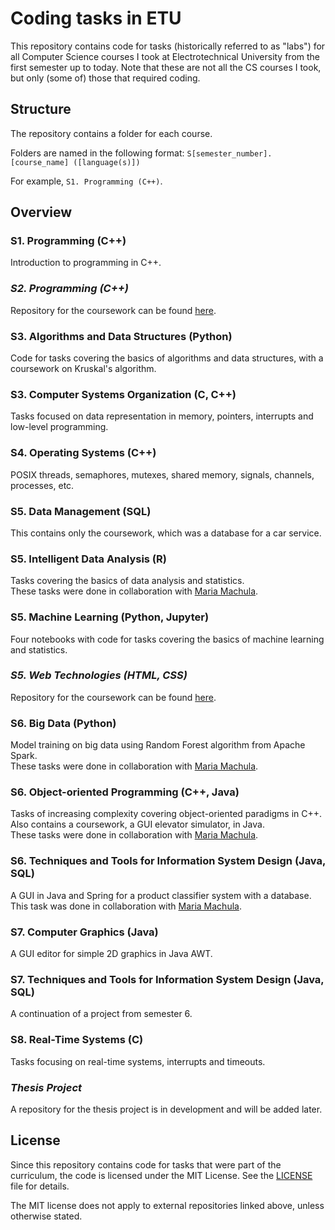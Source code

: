 # Coding tasks in ETU

This repository contains code for tasks (historically referred to as "labs") for all Computer Science courses I took at Electrotechnical University from the first semester up to today. Note that these are not all the CS courses I took, but only (some of) those that required coding.


## Structure

The repository contains a folder for each course.

Folders are named in the following format: `S[semester_number]. [course_name] ([language(s)])`

For example, `S1. Programming (C++)`.


## Overview

### S1. Programming (C++)
Introduction to programming in C++.

### *S2. Programming (C++)*
Repository for the coursework can be found [here](https://github.com/DenisionSoft/ETU-FileManager).

### S3. Algorithms and Data Structures (Python)
Code for tasks covering the basics of algorithms and data structures, with a coursework on Kruskal's algorithm.

### S3. Computer Systems Organization (C, C++)
Tasks focused on data representation in memory, pointers, interrupts and low-level programming.

### S4. Operating Systems (C++)
POSIX threads, semaphores, mutexes, shared memory, signals, channels, processes, etc.

### S5. Data Management (SQL)
This contains only the coursework, which was a database for a car service.

### S5. Intelligent Data Analysis (R)
Tasks covering the basics of data analysis and statistics. <br>
These tasks were done in collaboration with [Maria Machula](https://github.com/M-Masha).

### S5. Machine Learning (Python, Jupyter)
Four notebooks with code for tasks covering the basics of machine learning and statistics.

### *S5. Web Technologies (HTML, CSS)*
Repository for the coursework can be found [here](https://github.com/DenisionSoft/ETU-Website).

### S6. Big Data (Python)
Model training on big data using Random Forest algorithm from Apache Spark. <br>
These tasks were done in collaboration with [Maria Machula](https://github.com/M-Masha).

### S6. Object-oriented Programming (C++, Java)
Tasks of increasing complexity covering object-oriented paradigms in C++. <br>
Also contains a coursework, a GUI elevator simulator, in Java. <br>
These tasks were done in collaboration with [Maria Machula](https://github.com/M-Masha).

### S6. Techniques and Tools for Information System Design (Java, SQL)
A GUI in Java and Spring for a product classifier system with a database.<br>
This task was done in collaboration with [Maria Machula](https://github.com/M-Masha).

### S7. Computer Graphics (Java)
A GUI editor for simple 2D graphics in Java AWT.

### S7. Techniques and Tools for Information System Design (Java, SQL)
A continuation of a project from semester 6.

### S8. Real-Time Systems (C)
Tasks focusing on real-time systems, interrupts and timeouts.

### *Thesis Project*
A repository for the thesis project is in development and will be added later.

## License

Since this repository contains code for tasks that were part of the curriculum, the code is licensed under the MIT License. See the [LICENSE](LICENSE) file for details.


The MIT license does not apply to external repositories linked above, unless otherwise stated.

